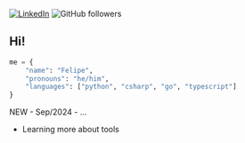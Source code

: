 [![LinkedIn](https://img.shields.io/badge/linkedin-%230077B5.svg?style=for-the-badge&logo=linkedin&logoSize=auto&logoColor=white)](https://www.linkedin.com/in/felipeinoue/) ![GitHub followers](https://img.shields.io/github/followers/fiwon123?label=Follow)

## Hi!

```python
me = {
    "name": "Felipe",
    "pronouns": "he/him",
    "languages": ["python", "csharp", "go", "typescript"]
}
```

NEW - Sep/2024 - ...

- Learning more about tools
